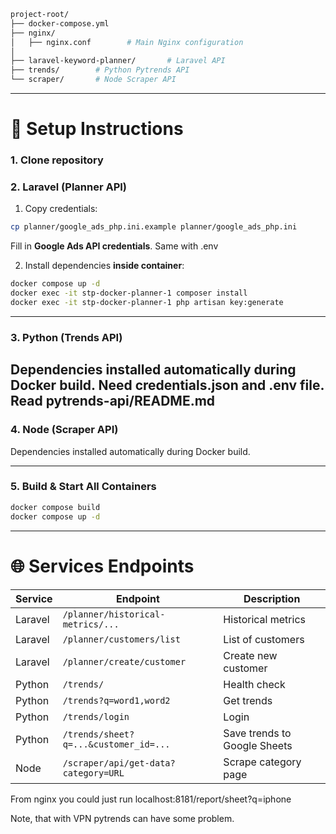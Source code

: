 ```bash
project-root/
├── docker-compose.yml
├── nginx/
│   ├── nginx.conf        # Main Nginx configuration
│
├── laravel-keyword-planner/       # Laravel API
├── trends/        # Python Pytrends API
└── scraper/       # Node Scraper API
```

---

# 🚀 Setup Instructions

### 1. Clone repository

### 2. Laravel (Planner API)

1. Copy credentials:

```bash
cp planner/google_ads_php.ini.example planner/google_ads_php.ini
```

Fill in **Google Ads API credentials**. Same with .env

2. Install dependencies **inside container**:

```bash
docker compose up -d
docker exec -it stp-docker-planner-1 composer install
docker exec -it stp-docker-planner-1 php artisan key:generate
```

---

### 3. Python (Trends API)

Dependencies installed automatically during Docker build. Need credentials.json and .env file. Read pytrends-api/README.md
---

### 4. Node (Scraper API)

Dependencies installed automatically during Docker build.

---

### 5. Build & Start All Containers

```bash
docker compose build
docker compose up -d
```

---

# 🌐 Services Endpoints

| Service | Endpoint                             | Description                  |
| ------- | ------------------------------------ | ---------------------------- |
| Laravel | `/planner/historical-metrics/...`    | Historical metrics           |
| Laravel | `/planner/customers/list`            | List of customers            |
| Laravel | `/planner/create/customer`           | Create new customer          |
| Python  | `/trends/`                           | Health check                 |
| Python  | `/trends?q=word1,word2`              | Get trends                   |
| Python  | `/trends/login`                      | Login                        |
| Python  | `/trends/sheet?q=...&customer_id=...`| Save trends to Google Sheets | customer_id is optional. Default customer_id is set on 5872432115
| Node    | `/scraper/api/get-data?category=URL` | Scrape category page         |



From nginx you could just run localhost:8181/report/sheet?q=iphone

Note, that with VPN pytrends can have some problem. 